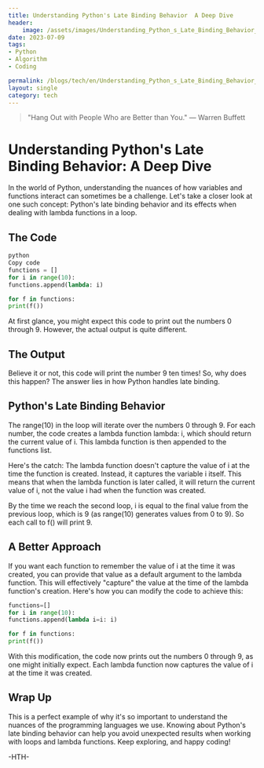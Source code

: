 ```yaml
---
title: Understanding Python's Late Binding Behavior  A Deep Dive
header:
    image: /assets/images/Understanding_Python_s_Late_Binding_Behavior__A_Deep_Dive.jpg
date: 2023-07-09
tags:
- Python
- Algorithm
- Coding

permalink: /blogs/tech/en/Understanding_Python_s_Late_Binding_Behavior__A_Deep_Dive
layout: single
category: tech
---
```

> "Hang Out with People Who are Better than You."
>— Warren Buffett

# Understanding Python's Late Binding Behavior: A Deep Dive

In the world of Python, understanding the nuances of how variables and functions interact can sometimes be a challenge. Let's take a closer look at one such concept: Python's late binding behavior and its effects when dealing with lambda functions in a loop.

## The Code
```python
python
Copy code
functions = []
for i in range(10):
functions.append(lambda: i)

for f in functions:
print(f())
```
At first glance, you might expect this code to print out the numbers 0 through 9. However, the actual output is quite different.

## The Output
Believe it or not, this code will print the number 9 ten times! So, why does this happen? The answer lies in how Python handles late binding.

## Python's Late Binding Behavior
The range(10) in the loop will iterate over the numbers 0 through 9. For each number, the code creates a lambda function lambda: i, which should return the current value of i. This lambda function is then appended to the functions list.

Here's the catch: The lambda function doesn't capture the value of i at the time the function is created. Instead, it captures the variable i itself. This means that when the lambda function is later called, it will return the current value of i, not the value i had when the function was created.

By the time we reach the second loop, i is equal to the final value from the previous loop, which is 9 (as range(10) generates values from 0 to 9). So each call to f() will print 9.

## A Better Approach
If you want each function to remember the value of i at the time it was created, you can provide that value as a default argument to the lambda function. This will effectively "capture" the value at the time of the lambda function's creation. Here's how you can modify the code to achieve this:

```python
functions=[]
for i in range(10):
functions.append(lambda i=i: i)

for f in functions:
print(f())
```
With this modification, the code now prints out the numbers 0 through 9, as one might initially expect. Each lambda function now captures the value of i at the time it was created.

## Wrap Up
This is a perfect example of why it's so important to understand the nuances of the programming languages we use. Knowing about Python's late binding behavior can help you avoid unexpected results when working with loops and lambda functions. Keep exploring, and happy coding!

-HTH-